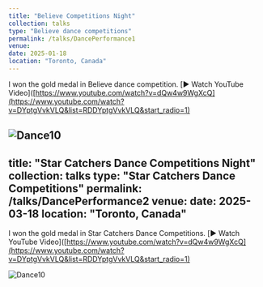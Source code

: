```yaml
---
title: "Believe Competitions Night"
collection: talks
type: "Believe dance competitions"
permalink: /talks/DancePerformance1
venue: 
date: 2025-01-18
location: "Toronto, Canada"
---
```


I won the gold medal in Believe dance competition.
[▶️ Watch YouTube Video]([https://www.youtube.com/watch?v=dQw4w9WgXcQ](https://www.youtube.com/watch?v=DYptgVvkVLQ&list=RDDYptgVvkVLQ&start_radio=1)

![Dance10](https://tiffanyjtfu.github.io/TiffanyFu/images/dance10.JPG)
---
title: "Star Catchers Dance Competitions Night"
collection: talks
type: "Star Catchers Dance Competitions"
permalink: /talks/DancePerformance2
venue: 
date: 2025-03-18
location: "Toronto, Canada"
---

I won the gold medal in Star Catchers Dance Competitions.
[▶️ Watch YouTube Video]([https://www.youtube.com/watch?v=dQw4w9WgXcQ](https://www.youtube.com/watch?v=DYptgVvkVLQ&list=RDDYptgVvkVLQ&start_radio=1)


![Dance10](https://tiffanyjtfu.github.io/TiffanyFu/images/dance11.JPEG)
